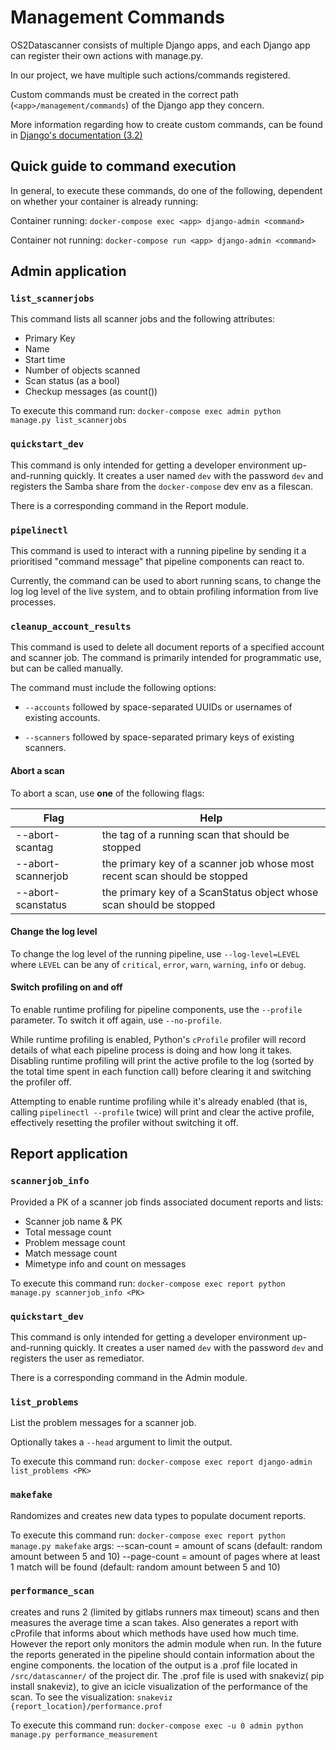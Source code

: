 # Management Commands

OS2Datascanner consists of multiple Django apps, and each Django app can
register their own actions with manage.py.

In our project, we have multiple such actions/commands registered.
 
Custom commands must be created in the correct path
(`<app>/management/commands`) of the Django app they concern.

More information regarding how to create custom commands, can be found in
[Django's documentation
(3.2)](https://docs.djangoproject.com/en/3.2/howto/custom-management-commands/)


## Quick guide to command execution

In general, to execute these commands, do one of the following, dependent on
whether your container is already running:

Container running: `docker-compose exec <app> django-admin <command>`

Container not running: `docker-compose run <app> django-admin <command>`


## Admin application

### `list_scannerjobs`

This command lists all scanner jobs and the following attributes:   

* Primary Key
* Name
* Start time
* Number of objects scanned
* Scan status (as a bool)
* Checkup messages (as count())

To execute this command run:
`docker-compose exec admin python manage.py list_scannerjobs`


### `quickstart_dev`

This command is only intended for getting a developer environment
up-and-running quickly. It creates a user named `dev` with the password `dev`
and registers the Samba share from the `docker-compose` dev env as a filescan.

There is a corresponding command in the Report module.


### `pipelinectl`

This command is used to interact with a running pipeline by sending it a
prioritised "command message" that pipeline components can react to.

Currently, the command can be used to abort running scans, to change the log
log level of the live system, and to obtain profiling information from live
processes.


### `cleanup_account_results`

This command is used to delete all document reports of a specified account
and scanner job. The command is primarily intended for programmatic use, but
can be called manually.

The command must include the following options:

* `--accounts` followed by space-separated UUIDs or usernames of existing 
  accounts.

* `--scanners` followed by space-separated primary keys of existing scanners.

#### Abort a scan

To abort a scan, use **one** of the following flags:

| Flag               | Help                                                                      |
|--------------------|---------------------------------------------------------------------------|
| --abort-scantag    | the tag of a running scan that should be stopped                          |
| --abort-scannerjob | the primary key of a scanner job whose most recent scan should be stopped |
| --abort-scanstatus | the primary key of a ScanStatus object whose scan should be stopped       |

#### Change the log level

To change the log level of the running pipeline, use `--log-level=LEVEL` where
`LEVEL` can be any of `critical`, `error`, `warn`, `warning`, `info` or
`debug`.

#### Switch profiling on and off

To enable runtime profiling for pipeline components, use the `--profile`
parameter. To switch it off again, use `--no-profile`.

While runtime profiling is enabled, Python's `cProfile` profiler will record
details of what each pipeline process is doing and how long it takes.
Disabling runtime profiling will print the active profile to the log
(sorted by the total time spent in each function call) before clearing it and
switching the profiler off.

Attempting to enable runtime profiling while it's already enabled (that is,
calling `pipelinectl --profile` twice) will print and clear the active profile,
effectively resetting the profiler without switching it off.


## Report application


### `scannerjob_info`

Provided a PK of a scanner job finds associated document reports and lists:

* Scanner job name & PK
* Total message count
* Problem message count
* Match message count
* Mimetype info and count on messages

To execute this command run:
`docker-compose exec report python manage.py scannerjob_info <PK>`


### `quickstart_dev`

This command is only intended for getting a developer environment
up-and-running quickly. It creates a user named `dev` with the password `dev`
and registers the user as remediator.

There is a corresponding command in the Admin module.


### `list_problems`

List the problem messages for a scanner job.

Optionally takes a `--head` argument to limit the output.

To execute this command run:
`docker-compose exec report django-admin list_problems <PK>`


### `makefake`

Randomizes and creates new data types to populate document reports.

To execute this command run:
`docker-compose exec report python manage.py makefake`
args: 
--scan-count = amount of scans (default: random amount between 5 and 10)
--page-count = amount of pages where at least 1 match will be found (default: random amount between 5 and 10)

### `performance_scan`

creates and runs 2 (limited by gitlabs runners max timeout) scans and then measures
the average time a scan takes. Also generates a report with cProfile that informs
about which methods have used how much time. However the report only monitors the
admin module when run. In the future the reports generated in the pipeline should 
contain information about the engine components.
the location of the output is a .prof file located in `/src/datascanner/` of the project dir. 
The .prof file is used with snakeviz( pip install snakeviz), to give
an icicle visualization of the performance of the scan.
To see the visualization: `snakeviz {report_location}/performance.prof`

To execute this command run:
`docker-compose exec -u 0 admin python manage.py performance_measurement`
